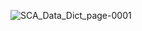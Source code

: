 ![SCA_Data_Dict_page-0001](https://user-images.githubusercontent.com/102503431/210309585-df00cf7d-ee63-472c-bb2a-b8bf8ff605f5.jpg)
